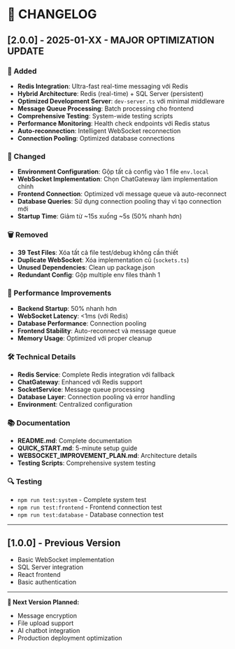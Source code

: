 # 📝 CHANGELOG

## [2.0.0] - 2025-01-XX - MAJOR OPTIMIZATION UPDATE

### 🎉 Added
- **Redis Integration**: Ultra-fast real-time messaging với Redis
- **Hybrid Architecture**: Redis (real-time) + SQL Server (persistent)
- **Optimized Development Server**: `dev-server.ts` với minimal middleware
- **Message Queue Processing**: Batch processing cho frontend
- **Comprehensive Testing**: System-wide testing scripts
- **Performance Monitoring**: Health check endpoints với Redis status
- **Auto-reconnection**: Intelligent WebSocket reconnection
- **Connection Pooling**: Optimized database connections

### 🔧 Changed
- **Environment Configuration**: Gộp tất cả config vào 1 file `env.local`
- **WebSocket Implementation**: Chọn ChatGateway làm implementation chính
- **Frontend Connection**: Optimized với message queue và auto-reconnect
- **Database Queries**: Sử dụng connection pooling thay vì tạo connection mới
- **Startup Time**: Giảm từ ~15s xuống ~5s (50% nhanh hơn)

### 🗑️ Removed
- **39 Test Files**: Xóa tất cả file test/debug không cần thiết
- **Duplicate WebSocket**: Xóa implementation cũ (`sockets.ts`)
- **Unused Dependencies**: Clean up package.json
- **Redundant Config**: Gộp multiple env files thành 1

### 🚀 Performance Improvements
- **Backend Startup**: 50% nhanh hơn
- **WebSocket Latency**: <1ms (với Redis)
- **Database Performance**: Connection pooling
- **Frontend Stability**: Auto-reconnect và message queue
- **Memory Usage**: Optimized với proper cleanup

### 🛠️ Technical Details
- **Redis Service**: Complete Redis integration với fallback
- **ChatGateway**: Enhanced với Redis support
- **SocketService**: Message queue processing
- **Database Layer**: Connection pooling và error handling
- **Environment**: Centralized configuration

### 📚 Documentation
- **README.md**: Complete documentation
- **QUICK_START.md**: 5-minute setup guide
- **WEBSOCKET_IMPROVEMENT_PLAN.md**: Architecture details
- **Testing Scripts**: Comprehensive system testing

### 🔍 Testing
- `npm run test:system` - Complete system test
- `npm run test:frontend` - Frontend connection test
- `npm run test:database` - Database connection test

---

## [1.0.0] - Previous Version
- Basic WebSocket implementation
- SQL Server integration
- React frontend
- Basic authentication

---

**🎯 Next Version Planned:**
- Message encryption
- File upload support
- AI chatbot integration
- Production deployment optimization
